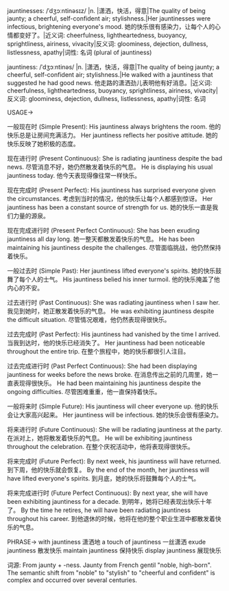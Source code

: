 jauntinesses: /ˈdʒɔːntinəsɪz/
|n. |潇洒，快活，得意|The quality of being jaunty; a cheerful, self-confident air; stylishness.|Her jauntinesses were infectious, brightening everyone's mood. 她的快乐很有感染力，让每个人的心情都变好了。|近义词: cheerfulness, lightheartedness, buoyancy, sprightliness, airiness, vivacity|反义词: gloominess, dejection, dullness, listlessness, apathy|词性: 名词 (plural of jauntiness)

jauntiness: /ˈdʒɔːntinəs/
|n. |潇洒，快活，得意|The quality of being jaunty; a cheerful, self-confident air; stylishness.|He walked with a jauntiness that suggested he had good news. 他走路的潇洒劲儿表明他有好消息。|近义词: cheerfulness, lightheartedness, buoyancy, sprightliness, airiness, vivacity|反义词: gloominess, dejection, dullness, listlessness, apathy|词性: 名词


USAGE->

一般现在时 (Simple Present):
His jauntiness always brightens the room. 他的快乐总是让房间充满活力。
Her jauntiness reflects her positive attitude. 她的快乐反映了她积极的态度。

现在进行时 (Present Continuous):
She is radiating jauntiness despite the bad news. 尽管消息不好，她仍然散发着快乐的气息。
He is displaying his usual jauntiness today. 他今天表现得像往常一样快乐。

现在完成时 (Present Perfect):
His jauntiness has surprised everyone given the circumstances. 考虑到当时的情况，他的快乐让每个人都感到惊讶。
Her jauntiness has been a constant source of strength for us. 她的快乐一直是我们力量的源泉。

现在完成进行时 (Present Perfect Continuous):
She has been exuding jauntiness all day long. 她一整天都散发着快乐的气息。
He has been maintaining his jauntiness despite the challenges. 尽管面临挑战，他仍然保持着快乐。

一般过去时 (Simple Past):
Her jauntiness lifted everyone's spirits. 她的快乐鼓舞了每个人的士气。
His jauntiness belied his inner turmoil. 他的快乐掩盖了他内心的不安。

过去进行时 (Past Continuous):
She was radiating jauntiness when I saw her. 我见到她时，她正散发着快乐的气息。
He was exhibiting jauntiness despite the difficult situation. 尽管情况艰难，他仍然表现得很快乐。

过去完成时 (Past Perfect):
His jauntiness had vanished by the time I arrived. 当我到达时，他的快乐已经消失了。
Her jauntiness had been noticeable throughout the entire trip. 在整个旅程中，她的快乐都很引人注目。

过去完成进行时 (Past Perfect Continuous):
She had been displaying jauntiness for weeks before the news broke. 在消息传出之前的几周里，她一直表现得很快乐。
He had been maintaining his jauntiness despite the ongoing difficulties. 尽管困难重重，他一直保持着快乐。

一般将来时 (Simple Future):
His jauntiness will cheer everyone up. 他的快乐会让大家高兴起来。
Her jauntiness will be infectious. 她的快乐会很有感染力。

将来进行时 (Future Continuous):
She will be radiating jauntiness at the party.  在派对上，她将散发着快乐的气息。
He will be exhibiting jauntiness throughout the celebration. 在整个庆祝活动中，他将表现得很快乐。

将来完成时 (Future Perfect):
By next week, his jauntiness will have returned. 到下周，他的快乐就会恢复。
By the end of the month, her jauntiness will have lifted everyone's spirits. 到月底，她的快乐将鼓舞每个人的士气。

将来完成进行时 (Future Perfect Continuous):
By next year, she will have been exhibiting jauntiness for a decade. 到明年，她将已经表现出快乐十年了。
By the time he retires, he will have been radiating jauntiness throughout his career. 到他退休的时候，他将在他的整个职业生涯中都散发着快乐的气息。


PHRASE->
with jauntiness  潇洒地
a touch of jauntiness 一丝潇洒
exude jauntiness 散发快乐
maintain jauntiness 保持快乐
display jauntiness 展现快乐


词源:
From jaunty + -ness.  Jaunty from French gentil "noble, high-born".  The semantic shift from "noble" to "stylish" to "cheerful and confident" is complex and occurred over several centuries.
